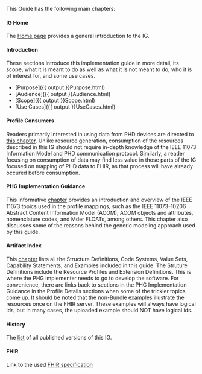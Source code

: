 
<!-- https://stackoverflow.com/questions/27977078/how-do-i-reference-the-root-directory-of-my-site-and-why-wont-jekyll-render-so -->

This Guide has the following main chapters:

#### IG Home
The [Home page](index.html) provides a general introduction to the IG.

#### Introduction
These sections introduce this implementation guide in more detail, its scope, what it is meant to do as well as what it is not meant to do, who it is of interest for, and some use cases. 
 - [Purpose]({{ output }}Purpose.html)
 - [Audience]({{ output }}Audience.html)
 - [Scope]({{ output }}Scope.html)
 - [Use Cases]({{ output }}UseCases.html)

#### Profile Consumers
Readers primarily interested in using data from PHD devices are directed to [this chapter](ProfileConsumers.html).
Unlike resource generation, consumption of the resources described in this IG should not require in-depth knowledge of the IEEE 11073 Information Model and PHD communication protocol. Similarly, a reader focusing on consumption of data may find less value in those parts of the IG focused on mapping of PHD data to FHIR, as that process will have already occured before consumption.

#### PHG Implementation Guidance
This informative [chapter](TechnicalImplementationGuidance.html) provides an introduction and overview of the IEEE 11073 topics used in the profile mappings, such as the IEEE 11073-10206 Abstract Content Information Model (ACOM), ACOM objects and attributes, nomenclature codes, and Mder FLOATs, among others. This chapter also discusses some of the reasons behind the generic modeling approach used by this guide. 

#### Artifact Index
This [chapter](artifacts.html) lists all the Structure Definitions, Code Systems, Value Sets, Capability Statements, and Examples included in this guide. 
The Struture Definitions include the Resource Profiles and Extension Definitions. This is where the PHG implementer needs to go to develop the software. For convenience, there are links back to sections in the PHG Implementation Guidance in the Profile Details sections when some of the trickier topics come up.
It should be noted that the non-Bundle examples illustrate the resources once on the FHIR server. These examples will always have logical ids, but in many cases, the uploaded example should NOT have logical ids. 

#### History
The [list]({{site.data.fhir.canonical}}/history.html) of all published versions of this IG.

#### FHIR
Link to the used [FHIR specification]({{site.data.fhir.path}}index.html)

